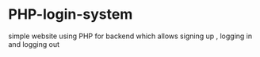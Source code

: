 # PHP-login-system
simple website using PHP for backend which allows signing up , logging in and logging out

